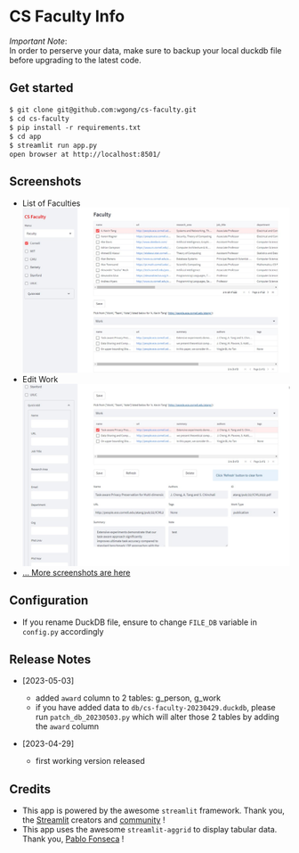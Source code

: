 # CS Faculty Info

*Important Note*: <br>
In order to perserve your data, make sure to backup your local duckdb file before upgrading to the latest code.

## Get started
```
$ git clone git@github.com:wgong/cs-faculty.git
$ cd cs-faculty
$ pip install -r requirements.txt
$ cd app
$ streamlit run app.py
open browser at http://localhost:8501/
```

## Screenshots

- List of Faculties
![Faculties](https://github.com/wgong/cs-faculty/blob/main/docs/Screenshots/1-faculty-1_work.jpg "Faculties")
- Edit Work
![Faculties](https://github.com/wgong/cs-faculty/blob/main/docs/Screenshots/1-faculty-1_work-edit.jpg "Work")
- [... More screenshots are here](https://github.com/wgong/cs-faculty/tree/main/docs/Screenshots)

## Configuration

- If you rename DuckDB file, ensure to change `FILE_DB` variable in `config.py` accordingly

## Release Notes

- [2023-05-03]
    - added `award` column to 2 tables: g_person, g_work
    - if you have added data to `db/cs-faculty-20230429.duckdb`, please run `patch_db_20230503.py` which will alter those 2 tables by adding the `award` column

- [2023-04-29] 
    - first working version released

## Credits

- This app is powered by the awesome `streamlit` framework. Thank you, the [Streamlit](https://streamlit.io/) creators and [community](https://streamlit.io/community) !
- This app uses the awesome `streamlit-aggrid` to display tabular data. Thank you, [Pablo Fonseca](https://github.com/PablocFonseca/streamlit-aggrid) !
